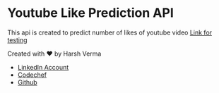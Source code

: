 # Youtube Like Prediction API
This api is created to predict number of likes of youtube video
[Link for testing](https://youtube-predictor.herokuapp.com/)

Created with ❤️ by Harsh Verma
-   [LinkedIn Account](https://www.linkedin.com/in/harsh-verma-45423819b/)
-   [Codechef](https://www.codechef.com/users/harsh3305)
-   [Github](https://github.com/Harsh3305)
